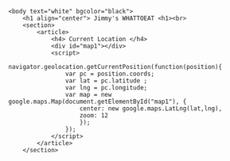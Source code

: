 <!DOCTYPE html>
<html>
	<head>
		<meta charset="urf-8">
		<title> Random Food</title>
		<script src="https://maps.googleapis.com/maps/api/js?key=AIzaSyC2AcGg9-ZTvKKQz-76qcgq60lZRI7HSbU"></script>
		<style type="text/css">
            #map1{
				height : 300px;
				width : 400px;
			}
		</style>
	</head>
	
	<body text="white" bgcolor="black">
		<h1 align="center"> Jimmy's WHATTOEAT <h1><br>
		<section>
			<article>
				<h4> Current Location </h4>
				<div id="map1"></div>
				<script>
					navigator.geolocation.getCurrentPosition(function(position){
					var pc = position.coords;
					var lat = pc.latitude ;
					var lng = pc.longitude;
					var map = new google.maps.Map(document.getElementById("map1"), {
						center: new google.maps.LatLng(lat,lng),
						zoom: 12	 
						});
					});
				</script>
			</article>
		</section>
